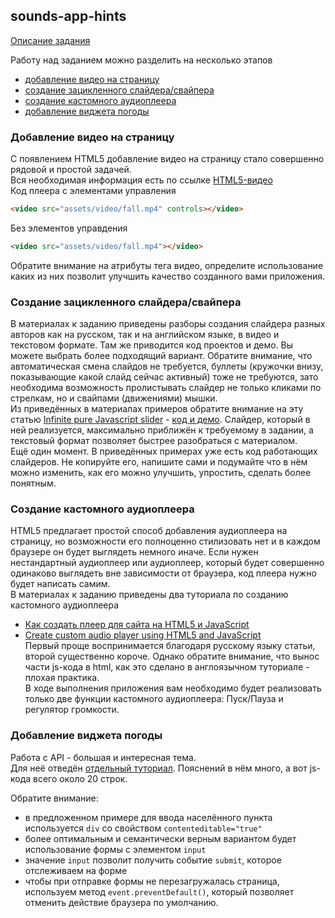 ## sounds-app-hints

[Описание задания](tasks/sounds-app.md)

Работу над заданием можно разделить на несколько этапов
- [добавление видео на страницу](#добавление-видео-на-страницу)
- [создание зацикленного слайдера/свайпера](#создание-зацикленного-слайдерасвайпера)
- [создание кастомного аудиоплеера](#создание-кастомного-аудиоплеера)
- [добавление виджета погоды](#добавление-виджета-погоды)


### Добавление видео на страницу
С появлением HTML5 добавление видео на страницу стало совершенно рядовой и простой задачей.  
Вся необходимая информация есть по ссылке [HTML5-видео](https://html5book.ru/html5-video/)  
Код плеера с элементами управления
```html
<video src="assets/video/fall.mp4" controls></video>
```
Без элементов управдения
```html
<video src="assets/video/fall.mp4"></video>
```
Обратите внимание на атрибуты тега видео, определите использование каких из них позволит улучшить качество созданного вами приложения.

### Создание зацикленного слайдера/свайпера
В материалах к заданию приведены разборы создания слайдера разных авторов как на русском, так и на английском языке, в видео и текстовом формате. Там же приводится код проектов и демо. Вы можете выбрать более подходящий вариант. Обратите внимание, что автоматическая смена слайдов не требуется, буллеты (кружочки внизу, показывающие какой слайд сейчас активный) тоже не требуются, зато необходима возможность пролистывать слайдер не только кликами по стрелкам, но и свайпами (движениями) мышки.  
Из приведённых в материалах примеров обратите внимание на эту статью [Infinite pure Javascript slider](https://medium.com/@claudiaconceic/infinite-plain-javascript-slider-click-and-touch-events-540c8bd174f2) - [код и демо](https://codepen.io/cconceicao/pen/PBQawy). Слайдер, который в ней реализуется, максимально приближён к требуемому в задании, а текстовый формат позволяет быстрее разобраться с материалом.  
Ещё один момент. В приведённых примерах уже есть код работающих слайдеров. Не копируйте его, напишите сами и подумайте что в нём можно изменить, как его можно улучшить, упростить, сделать более понятным.

### Создание кастомного аудиоплеера
HTML5 предлагает простой способ добавления аудиоплеера на страницу, но возможности его полноценно стилизовать нет и в каждом браузере он будет выглядеть немного иначе. Если нужен нестандартный аудиоплеер или аудиоплеер, который будет совершенно одинаково выглядеть вне зависимости от браузера, код плеера нужно будет написать самим.  
В материалах к заданию приведены два туториала по созданию кастомного аудиоплеера
- [Как создать плеер для сайта на HTML5 и JavaScript](https://skillbox.ru/media/code/kak_sozdat_pleer_dlya_sayta/)
- [Create custom audio player using HTML5 and JavaScript](http://talkerscode.com/webtricks/create-custom-audio-player-using-html5-and-javascript.php)  
Первый проще воспринимается благодаря русскому языку статьи, второй существенно короче. Однако обратите внимание, что вынос части js-кода в html, как это сделано в англоязычном туториале - плохая практика.  
В ходе выполнения приложения вам необходимо будет реализовать только две функции кастомного аудиоплеера: Пуск/Пауза и регулятор громкости.

### Добавление виджета погоды
Работа с API - большая и интересная тема.  
Для неё отведён [отдельный туториал](tasks/weather-hints.md). Пояснений в нём много, а вот js-кода всего около 20 строк.  

Обратите внимание:
- в предложенном примере для ввода населённого пункта используется `div` со свойством `contenteditable="true"`  
- более оптимальным и семантически верным вариантом будет использование формы с элементом `input`
- значение `input` позволит получить событие `submit`, которое отслеживаем на форме
- чтобы при отправке формы не перезагружалась страница, используем метод `event.preventDefault()`, который позволяет отменить действие браузера по умолчанию.